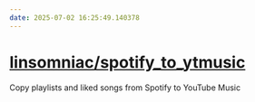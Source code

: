 ```yaml
---
date: 2025-07-02 16:25:49.140378
---
```


# [linsomniac/spotify_to_ytmusic](https://github.com/linsomniac/spotify_to_ytmusic)

Copy playlists and liked songs from Spotify to YouTube Music